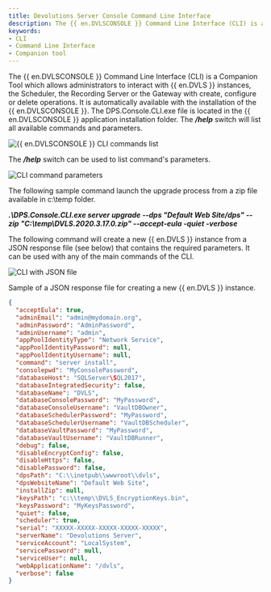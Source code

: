 ```yaml
---
title: Devolutions Server Console Command Line Interface
description: The {{ en.DVLSCONSOLE }} Command Line Interface (CLI) is a Companion Tool which allows administrators to interact with {{ en.DVLS }} instances.
keywords:
- CLI
- Command Line Interface
- Companion tool
---
```

The {{ en.DVLSCONSOLE }} Command Line Interface (CLI) is a Companion Tool which allows administrators to interact with {{ en.DVLS }} instances, the Scheduler, the Recording Server or the Gateway with create, configure or delete operations. It is automatically available with the installation of the {{ en.DVLSCONSOLE }}. The DPS.Console.CLI.exe file is located in the {{ en.DVLSCONSOLE }} application installation folder. The ***/help*** switch will list all available commands and parameters. 

![{{ en.DVLSCONSOLE }} CLI commands list](https://webdevolutions.azureedge.net/docs/en/kb/KB8032.png) 

The ***/help*** switch can be used to list command's parameters. 

![CLI command parameters](https://webdevolutions.azureedge.net/docs/en/kb/KB8033.png) 

The following sample command launch the upgrade process from a zip file available in c:\temp folder.

***.\DPS.Console.CLI.exe server upgrade --dps "Default Web Site/dps" --zip "C:\temp\DVLS.2020.3.17.0.zip" --accept-eula -quiet -verbose***

The following command will create a new {{ en.DVLS }} instance from a JSON response file (see below) that contains the required parameters. It can be used with any of the main commands of the CLI.

![CLI with JSON file](https://webdevolutions.azureedge.net/docs/en/kb/KB8034.png) 

Sample of a JSON response file for creating a new {{ en.DVLS }} instance.

```json
{
  "acceptEula": true,
  "adminEmail": "admin@mydomain.org",
  "adminPassword": "AdminPassword",
  "adminUsername": "admin",
  "appPoolIdentityType": "Network Service",
  "appPoolIdentityPassword": null,
  "appPoolIdentityUsername": null,
  "command": "server install",
  "consolepwd": "MyConsolePassword",
  "databaseHost": "SQLServer\SQL2017",
  "databaseIntegratedSecurity": false,
  "databaseName": "DVLS",
  "databaseConsolePassword": "MyPassword",
  "databaseConsoleUsername": "VaultDBOwner",
  "databaseSchedulerPassword": "MyPassword",
  "databaseSchedulerUsername": "VaultDBScheduler",
  "databaseVaultPassword": "MyPassword",
  "databaseVaultUsername": "VaultDBRunner",
  "debug": false,
  "disableEncryptConfig": false,
  "disableHttps": false,
  "disablePassword": false,
  "dpsPath": "C:\\inetpub\\wwwroot\\dvls",
  "dpsWebsiteName": "Default Web Site",
  "installZip": null,
  "keysPath": "c:\\temp\\DVLS_EncryptionKeys.bin",
  "keysPassword": "MyKeysPassword",
  "quiet": false,
  "scheduler": true,
  "serial": "XXXXX-XXXXX-XXXXX-XXXXX-XXXXX",
  "serverName": "Devolutions Server",
  "serviceAccount": "LocalSystem",
  "servicePassword": null,
  "serviceUser": null,
  "webApplicationName": "/dvls",
  "verbose": false
}
```